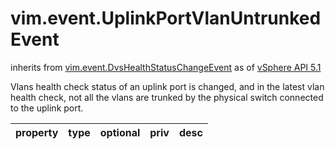 vim.event.UplinkPortVlanUntrunkedEvent
======================================
inherits from [vim.event.DvsHealthStatusChangeEvent](docs/vim.event.DvsHealthStatusChangeEvent.md)
as of [vSphere API 5.1](vim.version.md#vim.version.version8)


Vlans health check status of an uplink port is changed, and in the latest vlan health check,   not all the vlans are trunked by the physical switch connected to the uplink port.

| property | type | optional | priv | desc |
|:---------|:-----|:---------|:-----|:-----|


